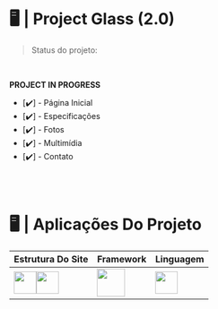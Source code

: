 # 🖥️ | Project Glass (2.0)
> Status do projeto:

<br>

**PROJECT IN PROGRESS**
* [✔️] - Página Inicial
* [✔️] - Especificações
* [✔️] - Fotos
* [✔️] - Multimídia
* [✔️] - Contato

<br>
<br>

# 🖥️ | Aplicações Do Projeto
Estrutura Do Site | Framework | Linguagem
--- | --- | ---
<img height="40" src="https://cdn.jsdelivr.net/gh/devicons/devicon/icons/html5/html5-plain.svg"/><img height="40" src="https://cdn.jsdelivr.net/gh/devicons/devicon/icons/css3/css3-plain.svg"/> | <img height="50" src="https://cdn.jsdelivr.net/gh/devicons/devicon/icons/bootstrap/bootstrap-plain.svg"/> | <img height="40" src="https://cdn.jsdelivr.net/gh/devicons/devicon/icons/javascript/javascript-original.svg"/>



